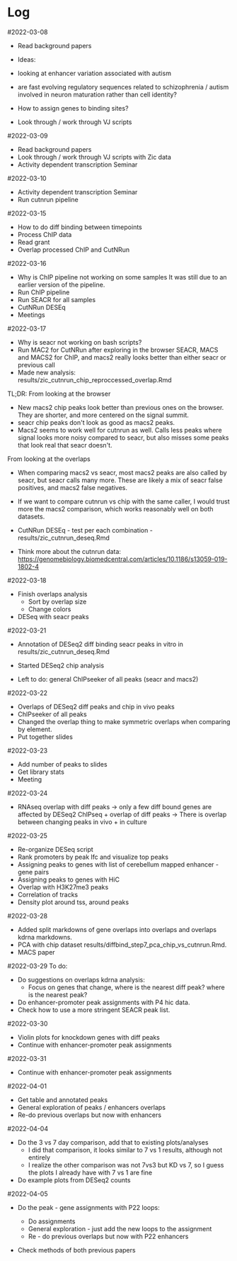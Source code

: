 # Log

#2022-03-08

- Read background papers

- Ideas:
- looking at enhancer variation associated with autism 
- are fast evolving regulatory sequences related to schizophrenia / autism involved in neuron maturation rather than cell identity?
- How to assign genes to binding sites?

- Look through / work through VJ scripts

#2022-03-09
- Read background papers
- Look through / work through VJ scripts with Zic data
- Activity dependent transcription Seminar

#2022-03-10
- Activity dependent transcription Seminar
- Run cutnrun pipeline 

#2022-03-15
- How to do diff binding between timepoints
- Process ChIP data
- Read grant
- Overlap processed ChIP and CutNRun

#2022-03-16
- Why is ChIP pipeline not working on some samples
It was still due to an earlier version of the pipeline.
- Run ChIP pipeline
- Run SEACR for all samples
- CutNRun DESEq
- Meetings

#2022-03-17
- Why is seacr  not working on bash scripts?
- Run MAC2 for CutNRun after exploring in the browser SEACR, MACS and MACS2 for ChIP, and macs2 really looks better than either seacr or previous call
- Made new analysis: results/zic_cutnrun_chip_reproccessed_overlap.Rmd

TL;DR:
From looking at the browser
- New macs2 chip peaks look better than previous ones on the browser. They are shorter, and more centered on the signal summit.
- seacr chip peaks don't look as good as macs2 peaks. 
- Macs2 seems to work well for cutnrun as well. Calls less peaks where signal looks more noisy compared to seacr, but also misses some peaks that look real that seacr doesn't.

From looking at the overlaps
- When comparing macs2 vs seacr, most macs2 peaks are also called by seacr, but seacr calls many more. These are likely a mix of seacr false positives, and macs2 false negatives.
- If we want to compare cutnrun vs chip with the same caller, I would trust more the macs2 comparison, which works reasonably well on both datasets.


- CutNRun DESEq -  test per each combination - results/zic_cutnrun_deseq.Rmd
- Think  more about the cutnrun data: https://genomebiology.biomedcentral.com/articles/10.1186/s13059-019-1802-4

#2022-03-18
- Finish overlaps analysis
  - Sort by overlap size
  - Change colors
- DESeq with seacr peaks 


#2022-03-21
- Annotation of DESeq2 diff binding seacr peaks in vitro in results/zic_cutnrun_deseq.Rmd
- Started DESeq2 chip analysis

- Left to do: general ChIPseeker of all peaks (seacr and macs2)

#2022-03-22
- Overlaps of DESeq2 diff peaks and chip in vivo peaks
- ChIPseeker of all peaks
- Changed the overlap thing to make symmetric overlaps when comparing by element.
- Put together slides

#2022-03-23
- Add number of peaks to slides
- Get library stats
- Meeting

#2022-03-24
- RNAseq overlap with diff peaks
 -> only a few diff bound genes are affected by 
DESeq2 ChIPseq + overlap of diff peaks
 -> There is overlap between changing peaks in vivo + in culture 
 
#2022-03-25
- Re-organize DESeq script
- Rank promoters by peak lfc and visualize top peaks
- Assigning peaks to genes with list of cerebellum mapped enhancer - gene pairs
- Assigning peaks to genes with HiC
- Overlap with H3K27me3 peaks
- Correlation of tracks
- Density plot around tss, around peaks

#2022-03-28
- Added split markdowns of gene overlaps into overlaps and overlaps kdrna markdowns. 
- PCA with chip dataset results/diffbind_step7_pca_chip_vs_cutnrun.Rmd.
- MACS paper

#2022-03-29
To do:
- Do suggestions on overlaps kdrna analysis:
  - Focus on genes that change, where is the nearest diff peak? where is the nearest peak?
- Do enhancer-promoter peak assignments with P4 hic data.
- Check how to use a more stringent SEACR peak list.

#2022-03-30
- Violin plots for knockdown genes with diff peaks
- Continue with enhancer-promoter peak assignments

#2022-03-31
- Continue with enhancer-promoter peak assignments

#2022-04-01
- Get table and annotated peaks
- General exploration of peaks / enhancers overlaps
- Re-do previous overlaps but now with enhancers

#2022-04-04
- Do the 3 vs 7 day comparison, add that to existing plots/analyses
  - I did that comparison, it looks similar to 7 vs 1 results, although not entirely
  - I realize the other comparison was not 7vs3 but KD vs 7, so I guess the plots I already have with 7 vs 1 are fine
- Do example plots from DESeq2 counts

#2022-04-05
- Do the peak - gene assignments with P22 loops:
  - Do assignments
  - General exploration - just add the new loops to the assignment
  - Re - do previous overlaps but now with P22 enhancers
  
- Check methods of both previous papers



